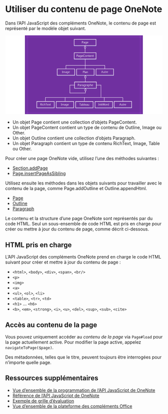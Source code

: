 # <a name="work-with-onenote-page-content"></a>Utiliser du contenu de page OneNote 

Dans l’API JavaScript des compléments OneNote, le contenu de page est représenté par le modèle objet suivant.

  ![Diagramme du modèle objet de page OneNote](../images/OneNoteOM-page.png)

- Un objet Page contient une collection d’objets PageContent.
- Un objet PageContent contient un type de contenu de Outline, Image ou Other.
- Un objet Outline contient une collection d’objets Paragraph.
- Un objet Paragraph contient un type de contenu RichText, Image, Table ou Other.

Pour créer une page OneNote vide, utilisez l’une des méthodes suivantes :

- [Section.addPage](http://dev.office.com/reference/add-ins/onenote/section#addpagetitle-string)
- [Page.insertPageAsSibling](http://dev.office.com/reference/add-ins/onenote/page#insertpageassiblinglocation-string-title-string)

Utilisez ensuite les méthodes dans les objets suivants pour travailler avec le contenu de la page, comme Page.addOutline et Outline.appendHtml. 

- [Page](http://dev.office.com/reference/add-ins/onenote/page)
- [Outline](http://dev.office.com/reference/add-ins/onenote/outline)
- [Paragraph](http://dev.office.com/reference/add-ins/onenote/paragraph)

Le contenu et la structure d’une page OneNote sont représentés par du code HTML. Seul un sous-ensemble de code HTML est pris en charge pour créer ou mettre à jour du contenu de page, comme décrit ci-dessous.

## <a name="supported-html"></a>HTML pris en charge

L’API JavaScript des compléments OneNote prend en charge le code HTML suivant pour créer et mettre à jour du contenu de page :

- `<html>`, `<body>`, `<div>`, `<span>`, `<br/>` 
- `<p>`
- `<img>`
- `<a>`
- `<ul>`, `<ol>`, `<li>` 
- `<table>`, `<tr>`, `<td>`
- `<h1>` ... `<h6>`
- `<b>`, `<em>`, `<strong>`, `<i>`, `<u>`, `<del>`, `<sup>`, `<sub>`, `<cite>`

## <a name="accessing-page-contents"></a>Accès au contenu de la page

Vous pouvez uniquement accéder au *contenu de la page* via `Page#load` pour la page actuellement active. Pour modifier la page active, appelez `navigateToPage($page)`.

Des métadonnées, telles que le titre, peuvent toujours être interrogées pour n’importe quelle page.

## <a name="additional-resources"></a>Ressources supplémentaires

- [Vue d’ensemble de la programmation de l’API JavaScript de OneNote](onenote-add-ins-programming-overview.md)
- [Référence de l’API JavaScript de OneNote](http://dev.office.com/reference/add-ins/onenote/onenote-add-ins-javascript-reference)
- [Exemple de grille d’évaluation](https://github.com/OfficeDev/OneNote-Add-in-Rubric-Grader)
- [Vue d’ensemble de la plateforme des compléments Office](https://dev.office.com/docs/add-ins/overview/office-add-ins)
